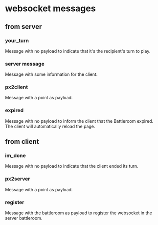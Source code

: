 # websocket messages
## from server
### your_turn
Message with no payload to indicate that it's the recipient's turn to play.

### server message
Message with some information for the client.

### px2client
Message with a point as payload.

### expired
Message with no payload to inform the client that the Battleroom expired. The client will automatically reload the page.

## from client
### im_done
Message with no payload to indicate that the client ended its turn.

### px2server
Message with a point as payload.

### register
Message with the battleroom as payload to register the websocket in the server battleroom.